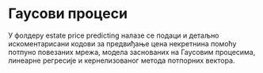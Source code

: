 # Гаусови процеси
У фолдеру estate price predicting налазе се подаци и детаљно искоментарисани кодови за предвиђање цена некретнина помоћу потпуно повезаних мрежа, модела заснованих на Гаусовим процесима, линеарне регресије и кернелизованог метода потпорних вектора.
